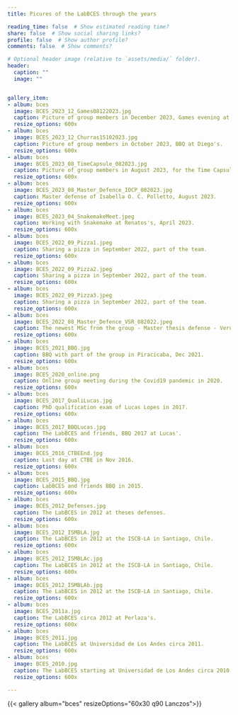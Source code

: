 ```yaml
---
title: Picures of the LabBCES through the years

reading_time: false  # Show estimated reading time?
share: false  # Show social sharing links?
profile: false  # Show author profile?
comments: false  # Show comments?

# Optional header image (relative to `assets/media/` folder).
header:
  caption: ""
  image: ""


gallery_item:
- album: bces
  image: BCES_2023_12_Games08122023.jpg
  caption: Picture of group members in December 2023, Games evening at Diego's.
  resize_options: 600x
- album: bces
  image: BCES_2023_12_Churras15102023.jpg
  caption: Picture of group members in October 2023, BBQ at Diego's.
  resize_options: 600x
- album: bces
  image: BCES_2023_08_TimeCapsule_082023.jpg
  caption: Picture of group members in August 2023, for the Time Capsule.
  resize_options: 600x
- album: bces
  image: BCES_2023_08_Master_Defence_IOCP_082023.jpg
  caption: Master defense of Isabella O. C. Polletto, August 2023.
  resize_options: 600x
- album: bces
  image: BCES_2023_04_SnakemakeMeet.jpeg
  caption: Working with Snakemake at Renatos's, April 2023.
  resize_options: 600x
- album: bces
  image: BCES_2022_09_Pizza1.jpeg
  caption: Sharing a pizza in September 2022, part of the team.
  resize_options: 600x
- album: bces
  image: BCES_2022_09_Pizza2.jpeg
  caption: Sharing a pizza in September 2022, part of the team.
  resize_options: 600x
- album: bces
  image: BCES_2022_09_Pizza3.jpeg
  caption: Sharing a pizza in September 2022, part of the team.
  resize_options: 600x
- album: bces
  image: BCES_2022_08_Master_Defence_VSR_082022.jpeg
  caption: The newest MSc from the group - Master thesis defense - Verusca Semmler Rossi, August 2022.
  resize_options: 600x
- album: bces
  image: BCES_2021_BBQ.jpg
  caption: BBQ with part of the group in Piracicaba, Dec 2021.
  resize_options: 600x
- album: bces
  image: BCES_2020_online.png
  caption: Online group meeting during the Covid19 pandemic in 2020.
  resize_options: 600x
- album: bces
  image: BCES_2017_QualiLucas.jpg
  caption: PhD qualification exam of Lucas Lopes in 2017.
  resize_options: 600x
- album: bces
  image: BCES_2017_BBQLucas.jpg
  caption: The LabBCES and friends, BBQ 2017 at Lucas'.
  resize_options: 600x
- album: bces
  image: BCES_2016_CTBEEnd.jpg
  caption: Last day at CTBE in Nov 2016.
  resize_options: 600x
- album: bces
  image: BCES_2015_BBQ.jpg
  caption: LabBCES and friends BBQ in 2015.
  resize_options: 600x
- album: bces
  image: BCES_2012_Defenses.jpg
  caption: The LabBCES in 2012 at theses defenses.
  resize_options: 600x
- album: bces
  image: BCES_2012_ISMBLA.jpg
  caption: The LabBCES in 2012 at the ISCB-LA in Santiago, Chile.
  resize_options: 600x
- album: bces
  image: BCES_2012_ISMBLAc.jpg
  caption: The LabBCES in 2012 at the ISCB-LA in Santiago, Chile.
  resize_options: 600x
- album: bces
  image: BCES_2012_ISMBLAb.jpg
  caption: The LabBCES in 2012 at the ISCB-LA in Santiago, Chile.
  resize_options: 600x
- album: bces
  image: BCES_2011a.jpg
  caption: The LabBCES circa 2012 at Perlaza's.
  resize_options: 600x
- album: bces
  image: BCES_2011.jpg
  caption: The LabBCES at Universidad de Los Andes circa 2011.
  resize_options: 600x
- album: bces
  image: BCES_2010.jpg
  caption: The LabBCES starting at Universidad de Los Andes circa 2010
  resize_options: 600x

---
```

{{< gallery album="bces" resizeOptions="60x30 q90 Lanczos">}} 
